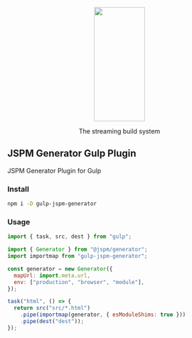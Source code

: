 <p align="center">
  <a href="https://gulpjs.com">
    <img height="257" width="114" src="https://raw.githubusercontent.com/gulpjs/artwork/master/gulp-2x.png">
  </a>
  <p align="center">The streaming build system</p>
</p>

## JSPM Generator Gulp Plugin

JSPM Generator Plugin for Gulp

### Install

```bash
npm i -D gulp-jspm-generator
```

### Usage

```js
import { task, src, dest } from "gulp";

import { Generator } from "@jspm/generator";
import importmap from "gulp-jspm-generator";

const generator = new Generator({
  mapUrl: import.meta.url,
  env: ["production", "browser", "module"],
});

task("html", () => {
  return src("src/*.html")
    .pipe(importmap(generator, { esModuleShims: true }))
    .pipe(dest("dest"));
});
```
